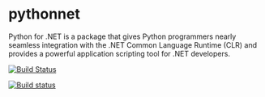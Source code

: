 pythonnet
=========

Python for .NET is a package that gives Python programmers nearly seamless integration with the .NET Common Language Runtime (CLR) and provides a powerful application scripting tool for .NET developers.

[![Build Status](https://travis-ci.org/pythonnet/pythonnet.png?branch=master)](https://travis-ci.org/pythonnet/pythonnet)

[![Build status](https://ci.appveyor.com/api/projects/status/c8k0miljb3n1c7be/branch/master)](https://ci.appveyor.com/project/TonyRoberts/pythonnet-480xs)
